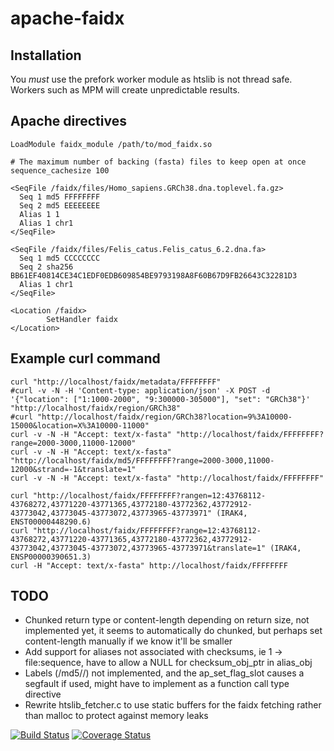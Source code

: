 # apache-faidx

## Installation

You *must* use the prefork worker module as htslib is not thread safe. Workers such as MPM will create unpredictable results.

## Apache directives

```
LoadModule faidx_module /path/to/mod_faidx.so

# The maximum number of backing (fasta) files to keep open at once
sequence_cachesize 100

<SeqFile /faidx/files/Homo_sapiens.GRCh38.dna.toplevel.fa.gz>
  Seq 1 md5 FFFFFFFF
  Seq 2 md5 EEEEEEEE
  Alias 1 1
  Alias 1 chr1
</SeqFile>

<SeqFile /faidx/files/Felis_catus.Felis_catus_6.2.dna.fa>
  Seq 1 md5 CCCCCCCC
  Seq 2 sha256 BB61EF40814CE34C1EDF0EDB609854BE9793198A8F60B67D9FB26643C32281D3
  Alias 1 chr1
</SeqFile>

<Location /faidx>
        SetHandler faidx
</Location>

```

## Example curl command

```
curl "http://localhost/faidx/metadata/FFFFFFFF"
#curl -v -N -H 'Content-type: application/json' -X POST -d '{"location": ["1:1000-2000", "9:300000-305000"], "set": "GRCh38"}' "http://localhost/faidx/region/GRCh38"
#curl "http://localhost/faidx/region/GRCh38?location=9%3A10000-15000&location=X%3A10000-11000"
curl -v -N -H "Accept: text/x-fasta" "http://localhost/faidx/FFFFFFFF?range=2000-3000,11000-12000"
curl -v -N -H "Accept: text/x-fasta" "http://localhost/faidx/md5/FFFFFFFF?range=2000-3000,11000-12000&strand=-1&translate=1"
curl -v -N -H "Accept: text/x-fasta" "http://localhost/faidx/FFFFFFFF"

curl "http://localhost/faidx/FFFFFFFF?rangen=12:43768112-43768272,43771220-43771365,43772180-43772362,43772912-43773042,43773045-43773072,43773965-43773971" (IRAK4, ENST00000448290.6)
curl "http://localhost/faidx/FFFFFFFF?range=12:43768112-43768272,43771220-43771365,43772180-43772362,43772912-43773042,43773045-43773072,43773965-43773971&translate=1" (IRAK4, ENSP00000390651.3)
curl -H "Accept: text/x-fasta" http://localhost/faidx/FFFFFFFF
```

## TODO

* Chunked return type or content-length depending on return size, not implemented yet, it seems to automatically do chunked, but perhaps set content-length manually if we know it'll be smaller
* Add support for aliases not associated with checksums, ie 1 -> file:sequence, have to allow a NULL for checksum_obj_ptr in alias_obj
* Labels (/md5/<checksum>/) not implemented, and the ap_set_flag_slot causes a segfault if used, might have to implement as a function call type directive
* Rewrite htslib_fetcher.c to use static buffers for the faidx fetching rather than malloc to protect against memory leaks

[![Build Status](https://travis-ci.org/Ensembl/apache-faidx.svg?branch=master)](https://travis-ci.org/Ensembl/apache-faidx) [![Coverage Status](https://coveralls.io/repos/github/Ensembl/apache-faidx/badge.svg?branch=master)](https://coveralls.io/github/Ensembl/apache-faidx?branch=master)
